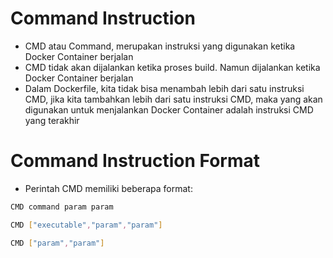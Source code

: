 # Command Instruction

- CMD atau Command, merupakan instruksi yang digunakan ketika Docker Container berjalan
- CMD tidak akan dijalankan ketika proses build. Namun dijalankan ketika Docker Container berjalan
- Dalam Dockerfile, kita tidak bisa menambah lebih dari satu instruksi CMD, jika kita tambahkan lebih dari satu instruksi CMD, maka yang akan digunakan untuk menjalankan Docker Container adalah instruksi CMD yang terakhir

# Command Instruction Format

- Perintah CMD memiliki beberapa format:

```bash
CMD command param param
```

```bash
CMD ["executable","param","param"]
```

```bash
CMD ["param","param"]
```
